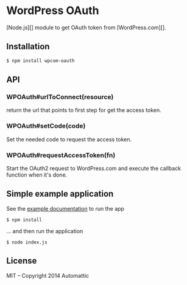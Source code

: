 # WordPress OAuth

  [Node.js][] module to get OAuth token from [WordPress.com][].


## Installation

```bash
$ npm install wpcom-oauth
```

## API

### WPOAuth#urlToConnect(resource)

return the url that points to first step for get the access token.

### WPOAuth#setCode(code)

Set the needed code to request the access token.

### WPOAuth#requestAccessToken(fn)

Start the OAuth2 request to WordPress.com and execute the callback function when it's done.

## Simple example application

See the [example documentation](./example/Readme.md) to run the app

```cli
$ npm install
```

... and then run the application

```cli
$ node index.js
```

## License

MIT – Copyright 2014 Automattic
